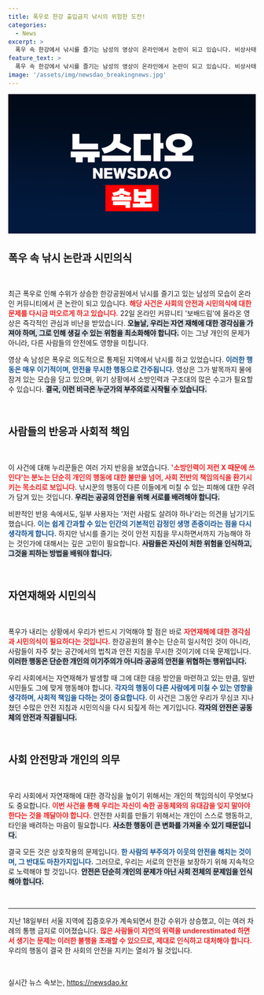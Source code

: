 ```yaml
---
title: 폭우로 한강 출입금지 낚시의 위험한 도전!
categories:
  - News
excerpt: >
  폭우 속 한강에서 낚시를 즐기는 남성의 영상이 온라인에서 논란이 되고 있습니다. 비상사태 속 무분별한 행동에 누리꾼들의 날카로운 비판이 쏟아지고 있습니다. 이 위험천만한 상황, 과연 그 이유는 무엇일까요?
feature_text: >
  폭우 속 한강에서 낚시를 즐기는 남성의 영상이 온라인에서 논란이 되고 있습니다. 비상사태 속 무분별한 행동에 누리꾼들의 날카로운 비판이 쏟아지고 있습니다. 이 위험천만한 상황, 과연 그 이유는 무엇일까요?
image: '/assets/img/newsdao_breakingnews.jpg'
---
```


<p><img src="/assets/img/newsdao_breakingnews.jpg" alt="ranknews 속보" /></p>

<h2 data-ke-size="size26">폭우 속 낚시 논란과 시민의식</h2>

<p data-ke-size="size16">&nbsp;</p>

<p data-ke-size="size16">최근 폭우로 인해 수위가 상승한 한강공원에서 낚시를 즐기고 있는 남성의 모습이 온라인 커뮤니티에서 큰 논란이 되고 있습니다. <b><span style="color: #ee2323;">해당 사건은 사회의 안전과 시민의식에 대한 문제를 다시금 떠오르게 하고 있습니다.</span></b> 22일 온라인 커뮤니티 '보배드림'에 올라온 영상은 즉각적인 관심과 비난을 받았습니다. <b><span style="background-color: #21538527;">오늘날, 우리는 자연 재해에 대한 경각심을 가져야 하며, 그로 인해 생길 수 있는 위험을 최소화해야 합니다.</span></b> 이는 그냥 개인의 문제가 아니라, 다른 사람들의 안전에도 영향을 미칩니다.</p>

<p data-ke-size="size16">영상 속 남성은 폭우로 의도적으로 통제된 지역에서 낚시를 하고 있었습니다. <b><span style="color: #1a5490;">이러한 행동은 매우 이기적이며, 안전을 무시한 행동으로 간주됩니다.</span></b> 영상은 그가 발목까지 물에 잠겨 있는 모습을 담고 있으며, 위기 상황에서 소방인력과 구조대의 많은 수고가 필요할 수 있습니다. <b><span style="background-color: #21538527;">결국, 이런 비극은 누군가의 부주의로 시작될 수 있습니다.</span></b> </p>

<p data-ke-size="size16">&nbsp;</p>

<h2 data-ke-size="size26">사람들의 반응과 사회적 책임</h2>

<p data-ke-size="size16">&nbsp;</p>

<p data-ke-size="size16">이 사건에 대해 누리꾼들은 여러 가지 반응을 보였습니다. <b><span style="color: #ee2323;">'소방인력이 저런 X 때문에 쓰인다'는 분노는 단순히 개인의 행동에 대한 불만을 넘어, 사회 전반의 책임의식을 환기시키는 목소리로 보입니다.</span></b> 낚시꾼의 행동이 다른 이들에게 미칠 수 있는 피해에 대한 우려가 담겨 있는 것입니다. <b><span style="background-color: #21538527;">우리는 공공의 안전을 위해 서로를 배려해야 합니다.</span></b> </p>

<p data-ke-size="size16">비판적인 반응 속에서도, 일부 사용자는 '저런 사람도 살려야 하나'라는 의견을 남기기도 했습니다. <b><span style="color: #1a5490;">이는 쉽게 간과할 수 있는 인간의 기본적인 감정인 생명 존중이라는 점을 다시 생각하게 합니다.</span></b> 하지만 낚시를 즐기는 것이 안전 지침을 무시하면서까지 가능해야 하는 것인가에 대해서는 깊은 고민이 필요합니다. <b><span style="background-color: #21538527;">사람들은 자신이 처한 위험을 인식하고, 그것을 피하는 방법을 배워야 합니다.</span></b> </p>

<p data-ke-size="size16">&nbsp;</p>

<h2 data-ke-size="size26">자연재해와 시민의식</h2>

<p data-ke-size="size16">&nbsp;</p>

<p data-ke-size="size16">폭우가 내리는 상황에서 우리가 반드시 기억해야 할 점은 바로 <b><span style="color: #ee2323;">자연재해에 대한 경각심과 시민의식이 필요하다는 것입니다.</span></b> 한강공원의 몰수는 단순히 일시적인 것이 아니라, 사람들이 자주 찾는 공간에서의 법칙과 안전 지침을 무시한 것이기에 더욱 문제입니다. <b><span style="background-color: #21538527;">이러한 행동은 단순한 개인의 이기주의가 아니라 공공의 안전을 위협하는 행위입니다.</span></b> </p>

<p data-ke-size="size16">우리 사회에서는 자연재해가 발생할 때 그에 대한 대응 방안을 마련하고 있는 만큼, 일반 시민들도 그에 맞게 행동해야 합니다. <b><span style="color: #1a5490;">각자의 행동이 다른 사람에게 미칠 수 있는 영향을 생각하며, 사회적 책임을 다하는 것이 중요합니다.</span></b> 이 사건은 그동안 우리가 무심코 지나쳤던 수많은 안전 지침과 시민의식을 다시 되짚게 하는 계기입니다. <b><span style="background-color: #21538527;">각자의 안전은 공동체의 안전과 직결됩니다.</span></b> </p>

<p data-ke-size="size16">&nbsp;</p>

<h2 data-ke-size="size26">사회 안전망과 개인의 의무</h2>

<p data-ke-size="size16">&nbsp;</p>

<p data-ke-size="size16">우리 사회에서 자연재해에 대한 경각심을 높이기 위해서는 개인의 책임의식이 무엇보다도 중요합니다. <b><span style="color: #ee2323;">이번 사건을 통해 우리는 자신이 속한 공동체와의 유대감을 잊지 말아야 한다는 것을 깨달아야 합니다.</span></b> 안전한 사회를 만들기 위해서는 개인이 스스로 행동하고, 타인을 배려하는 마음이 필요합니다. <b><span style="background-color: #21538527;">사소한 행동이 큰 변화를 가져올 수 있기 때문입니다.</span></b> </p>

<p data-ke-size="size16">결국 모든 것은 상호작용의 문제입니다. <b><span style="color: #1a5490;">한 사람의 부주의가 이웃의 안전을 해치는 것이며, 그 반대도 마찬가지입니다.</span></b> 그러므로, 우리는 서로의 안전을 보장하기 위해 지속적으로 노력해야 할 것입니다. <b><span style="background-color: #21538527;">안전은 단순히 개인의 문제가 아닌 사회 전체의 문제임을 인식해야 합니다.</span></b> </p>

<p data-ke-size="size16">&nbsp;</p>

<hr>

<p data-ke-size="size16">지난 18일부터 서울 지역에 집중호우가 계속되면서 한강 수위가 상승했고, 이는 여러 차례의 통행 금지로 이어졌습니다. <b><span style="color: #ee2323;">많은 사람들이 자연의 위력을 underestimated 하면서 생기는 문제는 이러한 불행을 초래할 수 있으므로, 제대로 인식하고 대처해야 합니다.</span></b> 우리의 행동이 결국 한 사회의 안전을 지키는 열쇠가 될 것입니다.</p> 

<p data-ke-size="size16">&nbsp;</p>
실시간 뉴스 속보는, <a href="https://newsdao.kr" rel="dofollow">https://newsdao.kr</a>


